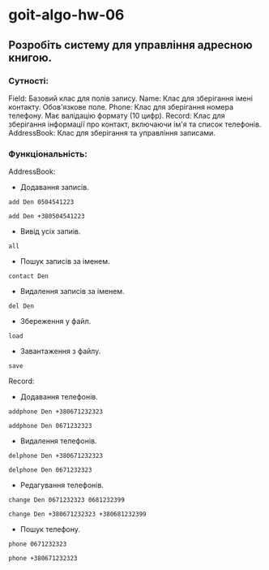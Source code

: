 # goit-algo-hw-06

## Розробіть систему для управління адресною книгою.

### Сутності:

Field: Базовий клас для полів запису.
Name: Клас для зберігання імені контакту. Обов'язкове поле.
Phone: Клас для зберігання номера телефону. Має валідацію формату (10 цифр).
Record: Клас для зберігання інформації про контакт, включаючи ім'я та список телефонів.
AddressBook: Клас для зберігання та управління записами.

### Функціональність:

AddressBook:
- Додавання записів.

`add Den 0504541223`

`add Den +380504541223`

- Вивід усіх запиів.

`all`

- Пошук записів за іменем.

`contact Den`

- Видалення записів за іменем.

`del Den`

- Збереження у файл.

`load`

- Завантаження з файлу.

`save`

Record:
- Додавання телефонів.

`addphone Den +380671232323`

`addphone Den 0671232323`

- Видалення телефонів.

`delphone Den +380671232323`

`delphone Den 0671232323`

- Редагування телефонів.

`change Den 0671232323 0681232399`

`change Den +380671232323 +380681232399`

- Пошук телефону.

`phone 0671232323`

`phone +380671232323`
